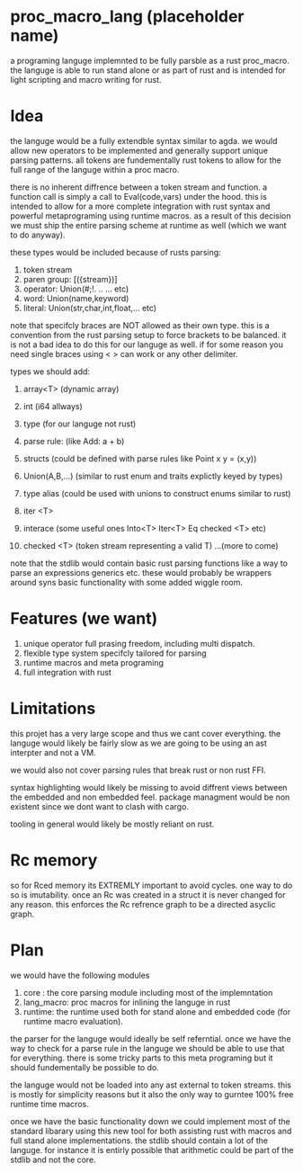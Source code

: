 # proc_macro_lang  (placeholder name)
a programing languge implemnted to be fully parsble as a rust proc_macro.
the languge is able to run stand alone or as part of rust and is intended for light scripting and macro writing for rust.

# Idea
the languge would be a fully extendble syntax similar to agda. we would allow new operators to be implemented and generally support unique parsing patterns. all tokens are fundementally rust tokens to allow for the full range of the languge within a proc macro.

there is no inherent diffrence between a token stream and function. a function call is simply a call to Eval(code,vars) under the hood. this is intended to allow for a more complete integration with rust syntax and powerful metaprograming using runtime macros.
as a result of this decision we must ship the entire parsing scheme at runtime as well (which we want to do anyway).

these types would be included because of rusts parsing:
1. token stream
2. paren group: \[({stream})\] 
3. operator: Union(#;!. .. ... etc)
4. word: Union(name,keyword)
5. literal: Union(str,char,int,float,... etc)

note that specifcly braces are NOT allowed as their own type. this is a convention from the rust parsing setup to force brackets to be balanced. it is not a bad idea to do this for our languge as well. if for some reason you need single braces using < > can work or any other delimiter.

types we should add:
1. array\<T\> (dynamic array)
2. int (i64 allways) 
3. type (for our languge not rust)
4. parse rule: (like Add: a + b)
5. structs (could be defined with parse rules like Point x y = (x,y))
6. Union(A,B,...) (similar to rust enum and traits explictly keyed by types)
7. type alias (could be used with unions to construct enums similar to rust)

8. iter \<T\>
9. interace (some useful ones Into\<T\> Iter\<T\> Eq checked \<T\>  etc)
10. checked \<T\> (token stream representing a valid T)
...(more to come)

note that the stdlib would contain basic rust parsing functions like a way to parse an expressions generics etc.
these would probably be wrappers around syns basic functionality with some added wiggle room.

# Features (we want)
1. unique operator full prasing freedom, including multi dispatch.
2. flexible type system specifcly tailored for parsing
3. runtime macros and meta programing
4. full integration with rust 

# Limitations
this projet has a very large scope and thus we cant cover everything. the languge would likely be fairly slow as we are going to be using an ast interpter and not a VM.

we would also not cover parsing rules that break rust or non rust FFI.

syntax highlighting would likely be missing to avoid diffrent views between the embedded and non embedded feel.
package managment would be non existent since we dont want to clash with cargo.

tooling in general would likely be mostly reliant on rust.

# Rc memory
so for Rced memory its EXTREMLY important to avoid cycles. one way to do so is imutability.
once an Rc was created in a struct it is never changed for any reason. this enforces the Rc refrence graph to be a directed asyclic graph.

# Plan
we would have the following modules

1. core : the core parsing module including most of the implemntation
2. lang_macro: proc macros for inlining the languge in rust
3. runtime: the runtime used both for stand alone and embedded code (for runtime macro evaluation).

the parser for the languge would ideally be self referntial.
once we have the way to check for a parse rule in the languge we should be able to use that for everything.
there is some tricky parts to this meta programing but it should fundementally be possible to do. 

the languge would not be loaded into any ast external to token streams. this is mostly for simplicity reasons but it also the only way to gurntee 100% free runtime time macros.

once we have the basic functionality down we could implement most of the standard libarary using this new tool for both assisting rust with macros and full stand alone implementations. the stdlib should contain a lot of the languge. for instance it is entirly possible that arithmetic could be part of the stdlib and not the core.